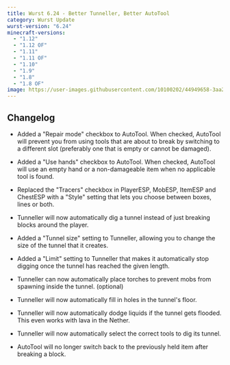```yaml
---
title: Wurst 6.24 - Better Tunneller, Better AutoTool
category: Wurst Update
wurst-version: "6.24"
minecraft-versions:
  - "1.12"
  - "1.12 OF"
  - "1.11"
  - "1.11 OF"
  - "1.10"
  - "1.9"
  - "1.8"
  - "1.8 OF"
image: https://user-images.githubusercontent.com/10100202/44949658-3aa29280-ae36-11e8-9f10-b4c1d9fdfa37.jpg
---
```

## Changelog

- Added a "Repair mode" checkbox to AutoTool. When checked, AutoTool will prevent you from using tools that are about to break by switching to a different slot (preferably one that is empty or cannot be damaged).

- Added a "Use hands" checkbox to AutoTool. When checked, AutoTool will use an empty hand or a non-damageable item when no applicable tool is found.

- Replaced the "Tracers" checkbox in PlayerESP, MobESP, ItemESP and ChestESP with a "Style" setting that lets you choose between boxes, lines or both.

- Tunneller will now automatically dig a tunnel instead of just breaking blocks around the player.

- Added a "Tunnel size" setting to Tunneller, allowing you to change the size of the tunnel that it creates.

- Added a "Limit" setting to Tunneller that makes it automatically stop digging once the tunnel has reached the given length.

- Tunneller can now automatically place torches to prevent mobs from spawning inside the tunnel. (optional)

- Tunneller will now automatically fill in holes in the tunnel's floor.

- Tunneller will now automatically dodge liquids if the tunnel gets flooded. This even works with lava in the Nether.

- Tunneller will now automatically select the correct tools to dig its tunnel.

- AutoTool will no longer switch back to the previously held item after breaking a block.

